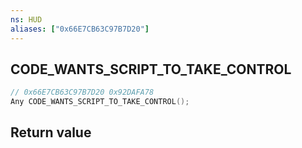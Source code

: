 ```yaml
---
ns: HUD
aliases: ["0x66E7CB63C97B7D20"]
---
```

## CODE_WANTS_SCRIPT_TO_TAKE_CONTROL

```c
// 0x66E7CB63C97B7D20 0x92DAFA78
Any CODE_WANTS_SCRIPT_TO_TAKE_CONTROL();
```


## Return value
